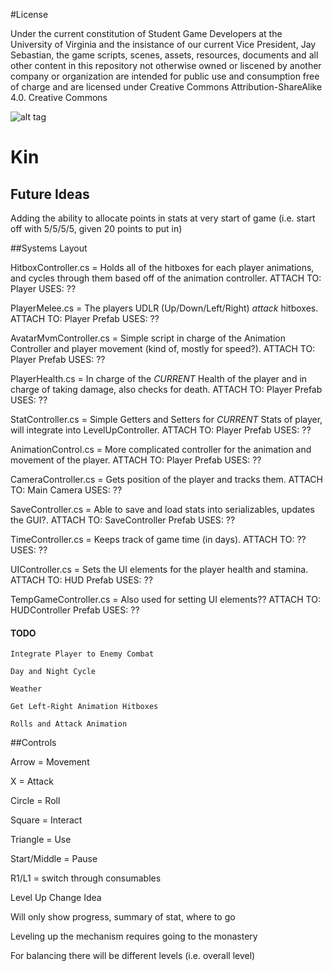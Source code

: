 #License

Under the current constitution of Student Game Developers at the University of Virginia and the insistance of our current Vice President, Jay Sebastian, the game scripts, scenes, assets, resources, documents and all other content in this repository not otherwise owned or liscened by another company or organization are intended for public use and consumption free of charge and are licensed under Creative Commons Attribution-ShareAlike 4.0. Creative Commons 

![alt tag](https://camo.githubusercontent.com/e170e276291254896665fa8f612b99fe5b7dd005/68747470733a2f2f692e6372656174697665636f6d6d6f6e732e6f72672f6c2f62792d73612f342e302f38387833312e706e67)


# Kin

## Future Ideas

Adding the ability to allocate points in stats at very start of game (i.e. start off with 5/5/5/5, given 20 points to put in)

##Systems Layout

HitboxController.cs = Holds all of the hitboxes for each player animations, and cycles through them based off of the animation controller.
ATTACH TO: Player
USES: ??

PlayerMelee.cs = The players UDLR (Up/Down/Left/Right) *attack* hitboxes.
ATTACH TO: Player Prefab
USES: ??

AvatarMvmController.cs = Simple script in charge of the Animation Controller and player movement (kind of, mostly for speed?).
ATTACH TO: Player Prefab
USES: ??

PlayerHealth.cs = In charge of the *CURRENT* Health of the player and in charge of taking damage, also checks for death.
ATTACH TO: Player Prefab
USES: ??

StatController.cs = Simple Getters and Setters for *CURRENT* Stats of player, will integrate into LevelUpController.
ATTACH TO: Player Prefab
USES: ??

AnimationControl.cs = More complicated controller for the animation and movement of the player.
ATTACH TO: Player Prefab
USES: ??

CameraController.cs = Gets position of the player and tracks them.
ATTACH TO: Main Camera
USES: ??

SaveController.cs = Able to save and load stats into serializables, updates the GUI?.
ATTACH TO: SaveController Prefab
USES: ??

TimeController.cs = Keeps track of game time (in days).
ATTACH TO: ??
USES: ??

UIController.cs = Sets the UI elements for the player health and stamina.
ATTACH TO: HUD Prefab
USES: ??

TempGameController.cs = Also used for setting UI elements?? 
ATTACH TO: HUDController Prefab
USES: ??
  
#### TODO

	Integrate Player to Enemy Combat
	
	Day and Night Cycle
	
	Weather
	
	Get Left-Right Animation Hitboxes
	
	Rolls and Attack Animation
	
	
##Controls

Arrow = Movement

X = Attack

Circle = Roll

Square = Interact

Triangle = Use

Start/Middle = Pause

R1/L1 = switch through consumables


Level Up Change Idea

Will only show progress, summary of stat, where to go

Leveling up the mechanism requires going to the monastery

For balancing there will be different levels (i.e. overall level)

